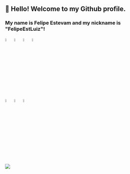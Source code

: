 ## 👋 Hello! Welcome to my Github profile.
### My name is Felipe Estevam and my nickname is "FelipeEstLuiz"!

<div>
<a href="https://github.com/FelipeEstLuiz"><img src="https://cdn.jsdelivr.net/gh/devicons/devicon/icons/csharp/csharp-original.svg" height="5%" width="5%"/></a>   <a href="https://github.com/FelipeEstLuiz"><img src="https://cdn.jsdelivr.net/gh/devicons/devicon/icons/dot-net/dot-net-original-wordmark.svg" height="5%" width="5%" /></a>  <a href="https://github.com/FelipeEstLuiz"><img src="https://cdn.jsdelivr.net/gh/devicons/devicon/icons/dotnetcore/dotnetcore-original.svg" height="5%" width="5%"/></a> <a href="https://github.com/FelipeEstLuiz"><img src="https://cdn.jsdelivr.net/gh/devicons/devicon/icons/nodejs/nodejs-original-wordmark.svg" height="5%" width="5%"/></a> <a href="https://github.com/FelipeEstLuiz"> 
          
                 
          
</div>  

<div>
 <a href="https://github.com/FelipeEstLuiz"><img src="https://cdn.jsdelivr.net/gh/devicons/devicon/icons/mysql/mysql-original-wordmark.svg" height="5%" width="5%"/></a>   <img src="https://cdn.jsdelivr.net/gh/devicons/devicon/icons/postgresql/postgresql-original-wordmark.svg" height="5%" width="5%" /></a> <a href="https://github.com/FelipeEstLuiz">  <img src="https://cdn.jsdelivr.net/gh/devicons/devicon/icons/microsoftsqlserver/microsoftsqlserver-plain-wordmark.svg" height="5%" width="5%"/></a>
          
                 
          
</div> 

<div>
<br/>  
</div>

<div>
<a href="https://www.linkedin.com/in/felipe-estevam-luiz-439185151" target="_blank"><img src="https://img.shields.io/badge/-LinkedIn-%230077B5?style=for-the-badge&logo=linkedin&logoColor=white" target="_blank"></a>   
</div>

          
